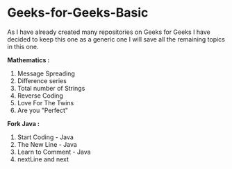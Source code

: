 # Geeks-for-Geeks-Basic

As I have already created many repositories on Geeks for Geeks I have decided to keep this one as a generic one I will save all the remaining topics in this one.

**Mathematics :**
1. Message Spreading 
2. Difference series 
3. Total number of Strings
4. Reverse Coding
5. Love For The Twins
6. Are you "Perfect" 

**Fork Java :**

1. Start Coding - Java
2. The New Line - Java
3. Learn to Comment - Java 
4. nextLine and next 

